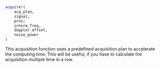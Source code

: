 ```julia
acquire!(
    acq_plan,
    signal,
    prns;
    interm_freq,
    doppler_offset,
    noise_power
)

```

This acquisition function uses a predefined acquisition plan to accelerate the computing time. This will be useful, if you have to calculate the acquisition multiple time in a row.
